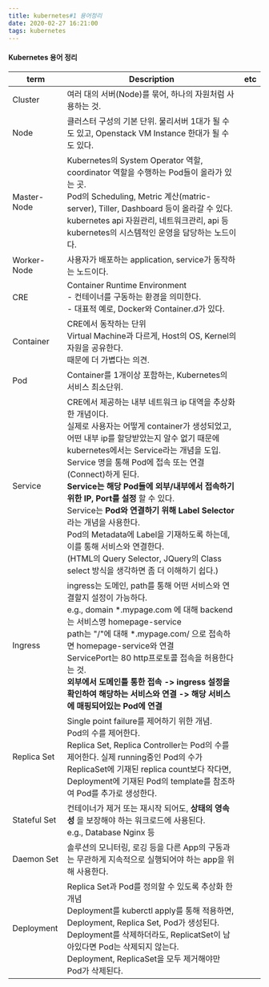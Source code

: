 ```yaml
---
title: kubernetes#1 용어정리
date: 2020-02-27 16:21:00
tags: kubernetes
---
```


#### Kubernetes 용어 정리
|term|Description|etc|
|----|----|----|
|Cluster|여러 대의 서버(Node)를 묶어, 하나의 자원처럼 사용하는 것.||
|Node|클러스터 구성의 기본 단위. 물리서버 1대가 될 수도 있고, Openstack VM Instance 한대가 될 수도 있다.||
|Master-Node|Kubernetes의 System Operator 역할, coordinator 역할을 수행하는 Pod들이 올라가 있는 곳.<br>Pod의 Scheduling, Metric 계산(matric-server), Tiller, Dashboard 등이 올라갈 수 있다.<br>kubernetes api 자원관리, 네트워크관리, api 등 kubernetes의 시스템적인 운영을 담당하는 노드이다.||
|Worker-Node|사용자가 배포하는 application, service가 동작하는 노드이다.||
|CRE|Container Runtime Environment<br>- 컨테이너를 구동하는 환경을 의미한다. <br>- 대표적 예로, Docker와 Container.d가 있다.||
|Container|CRE에서 동작하는 단위<br>Virtual Machine과 다르게, Host의 OS, Kernel의 자원을 공유한다.<br>때문에 더 가볍다는 의견.||
|Pod|Container를 1개이상 포함하는, Kubernetes의 서비스 최소단위.||
|Service|CRE에서 제공하는 내부 네트워크 ip 대역을 추상화 한 개념이다.<br>실제로 사용자는 어떻게 container가 생성되었고, 어떤 내부 ip를 할당받았는지 알수 없기 때문에 kubernetes에서는 Service라는 개념을 도입.<br>Service 명을 통해 Pod에 접속 또는 연결(Connect)하게 된다.<br>__Service는 해당 Pod들에 외부/내부에서 접속하기 위한 IP, Port를 설정__ 할 수 있다.<br>Service는 __Pod와 연결하기 위해 Label Selector__ 라는 개념을 사용한다.<br>Pod의 Metadata에 Label을 기재하도록 하는데, 이를 통해 서비스와 연결한다.<br> (HTML의 Query Selector, JQuery의 Class select 방식을 생각하면 좀 더 이해하기 쉽다.)||
|Ingress|ingress는 도메인, path를 통해 어떤 서비스와 연결할지 설정이 가능하다.<br>e.g., domain *.mypage.com 에 대해 backend는 서비스명 homepage-service<br>path는 "/"에 대해 *.mypage.com/ 으로 접속하면 homepage-service와 연결<br>ServicePort는 80 http프로토콜 접속을 허용한다는 것.<br> __외부에서 도메인틀 통한 접속 -> ingress 설정을 확인하여 해당하는 서비스와 연결 -> 해당 서비스에 매핑되어있는 Pod에 연결__ ||
|Replica Set|Single point failure를 제어하기 위한 개념.<br>Pod의 수를 제어한다.<br>Replica Set, Replica Controller는 Pod의 수를 제어한다. 실제 running중인 Pod의 수가 ReplicaSet에 기재된 replica count보다 작다면, Deployment에 기재된 Pod의 template를 참조하여 Pod를 추가로 생성한다.||
|Stateful Set|컨테이너가 제거 또는 재시작 되어도, __상태의 영속성__ 을 보장해야 하는 워크로드에 사용된다.<br>e.g., Database Nginx 등||
|Daemon Set|솔루션의 모니터링, 로깅 등을 다른 App의 구동과는 무관하게 지속적으로 실행되어야 하는 app을 위해 사용한다.||
|Deployment|Replica Set과 Pod를 정의할 수 있도록 추상화 한 개념<br>Deployment를 kuberctl apply를 통해 적용하면, Deployment, Replica Set, Pod가 생성된다. <br>Deployment를 삭제하더라도, ReplicatSet이 남아있다면 Pod는 삭제되지 않는다.<br>Deployment, ReplicaSet을 모두 제거해야만 Pod가 삭제된다.||
